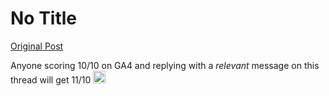 # No Title

[Original Post](https://discourse.onlinedegree.iitm.ac.in/t/165959/17)

<p>Anyone scoring 10/10 on GA4 and replying with a <em>relevant</em> message on this thread will get 11/10 <img src="https://emoji.discourse-cdn.com/google/slight_smile.png?v=12" title=":slight_smile:" class="emoji" alt=":slight_smile:" loading="lazy" width="20" height="20"></p>